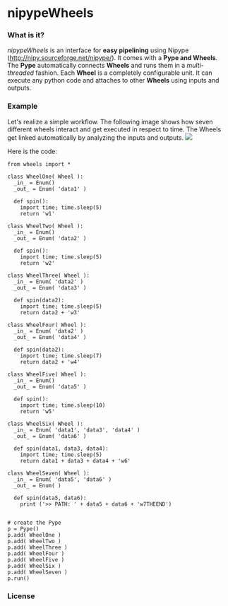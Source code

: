 # nipypeWheels

### What is it?

<i>nipypeWheels</i> is an interface for <b>easy pipelining</b> using Nipype (http://nipy.sourceforge.net/nipype/). 
It comes with a <b>Pype and Wheels</b>. The <b>Pype</b> automatically connects <b>Wheels</b> and runs them in a <i>multi-threaded</i> fashion.
Each <b>Wheel</b> is a completely configurable unit. It can execute any python code and attaches to other <b>Wheels</b> using inputs and outputs.

### Example ###
Let's realize a simple workflow. The following image shows how seven different wheels interact and get executed in respect to time. The Wheels get linked automatically by analyzing the inputs and outputs.
<img src="http://fnndsc.github.com/wheels/artwork/example.png">

Here is the code:

    from wheels import *
    
    class WheelOne( Wheel ):
      _in_ = Enum()
      _out_ = Enum( 'data1' )
    
      def spin():
        import time; time.sleep(5)
        return 'w1'
    
    class WheelTwo( Wheel ):
      _in_ = Enum()
      _out_ = Enum( 'data2' )
    
      def spin():
        import time; time.sleep(5)
        return 'w2'
    
    class WheelThree( Wheel ):
      _in_ = Enum( 'data2' )
      _out_ = Enum( 'data3' )
    
      def spin(data2):
        import time; time.sleep(5)
        return data2 + 'w3'
    
    class WheelFour( Wheel ):
      _in_ = Enum( 'data2' )
      _out_ = Enum( 'data4' )
    
      def spin(data2):
        import time; time.sleep(7)
        return data2 + 'w4'
    
    class WheelFive( Wheel ):
      _in_ = Enum()
      _out_ = Enum( 'data5' )
    
      def spin():
        import time; time.sleep(10)
        return 'w5'
        
    class WheelSix( Wheel ):
      _in_ = Enum( 'data1', 'data3', 'data4' )
      _out_ = Enum( 'data6' )
    
      def spin(data1, data3, data4):
        import time; time.sleep(5)
        return data1 + data3 + data4 + 'w6'
        
    class WheelSeven( Wheel ):
      _in_ = Enum( 'data5', 'data6' )
      _out_ = Enum( )
    
      def spin(data5, data6):
        print ('>> PATH: ' + data5 + data6 + 'w7THEEND')
    
    
    # create the Pype
    p = Pype()
    p.add( WheelOne )
    p.add( WheelTwo )
    p.add( WheelThree )
    p.add( WheelFour )
    p.add( WheelFive )
    p.add( WheelSix )
    p.add( WheelSeven )
    p.run()


### License ###
